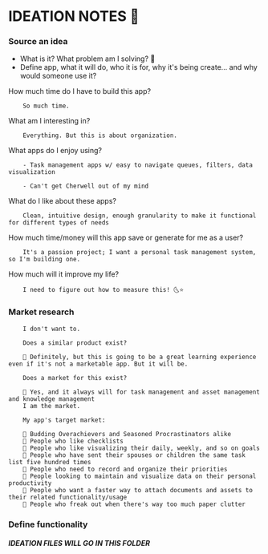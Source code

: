 # IDEATION NOTES 🥄 #

### Source an idea ###

- What is it? What problem am I solving? 🤍
- Define app, what it will do, who it is for, why it's being create... and why would someone use it?

How much time do I have to build this app?

        So much time.

What am I interesting in?

        Everything. But this is about organization.

What apps do I enjoy using?

        - Task management apps w/ easy to navigate queues, filters, data visualization
        
        - Can't get Cherwell out of my mind

What do I like about these apps?

        Clean, intuitive design, enough granularity to make it functional for different types of needs

How much time/money will this app save or generate for me as a user?

        It's a passion project; I want a personal task management system, so I'm building one.

How much will it improve my life?

        I need to figure out how to measure this! 🌜⭐

### Market research ###

        I don't want to.

        Does a similar product exist?

        🌷 Definitely, but this is going to be a great learning experience even if it's not a marketable app. But it will be.

        Does a market for this exist?

        🌷 Yes, and it always will for task management and asset management and knowledge management
        I am the market.

        My app's target market:

        🌷 Budding Overachievers and Seasoned Procrastinators alike
        🌷 People who like checklists
        🌷 People who like visualizing their daily, weekly, and so on goals
        🌷 People who have sent their spouses or children the same task list five hundred times
        🌷 People who need to record and organize their priorities
        🌷 People looking to maintain and visualize data on their personal productivity
        🌷 People who want a faster way to attach documents and assets to their related functionality/usage
        🌷 People who freak out when there's way too much paper clutter

### Define functionality ###

##### IDEATION FILES WILL GO IN THIS FOLDER #####